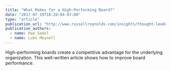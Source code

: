 ```yaml
---
title: "What Makes for a High-Performing Board?"
date: "2017-07-19T18:20:04-07:00"
type: "article"
publication_url: "http://www.russellreynolds.com/insights/thought-leadership/what-makes-for-a-high-performing-board"
publication_authors:
  - name: Rae Sedel
  - name: Luke Meynell
---
```

High-performing boards create a competitive advantage for the underlying organization. This well-written article shows how to improve board performance.
